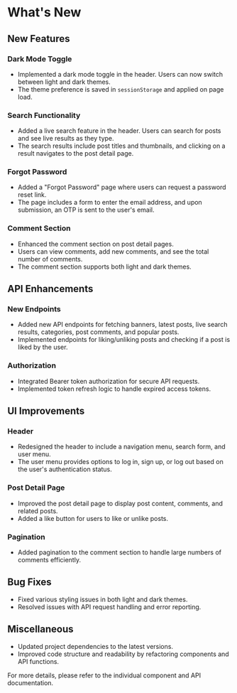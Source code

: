 # What's New

## New Features

### Dark Mode Toggle
- Implemented a dark mode toggle in the header. Users can now switch between light and dark themes.
- The theme preference is saved in `sessionStorage` and applied on page load.

### Search Functionality
- Added a live search feature in the header. Users can search for posts and see live results as they type.
- The search results include post titles and thumbnails, and clicking on a result navigates to the post detail page.

### Forgot Password
- Added a "Forgot Password" page where users can request a password reset link.
- The page includes a form to enter the email address, and upon submission, an OTP is sent to the user's email.

### Comment Section
- Enhanced the comment section on post detail pages.
- Users can view comments, add new comments, and see the total number of comments.
- The comment section supports both light and dark themes.

## API Enhancements

### New Endpoints
- Added new API endpoints for fetching banners, latest posts, live search results, categories, post comments, and popular posts.
- Implemented endpoints for liking/unliking posts and checking if a post is liked by the user.

### Authorization
- Integrated Bearer token authorization for secure API requests.
- Implemented token refresh logic to handle expired access tokens.

## UI Improvements

### Header
- Redesigned the header to include a navigation menu, search form, and user menu.
- The user menu provides options to log in, sign up, or log out based on the user's authentication status.

### Post Detail Page
- Improved the post detail page to display post content, comments, and related posts.
- Added a like button for users to like or unlike posts.

### Pagination
- Added pagination to the comment section to handle large numbers of comments efficiently.

## Bug Fixes
- Fixed various styling issues in both light and dark themes.
- Resolved issues with API request handling and error reporting.

## Miscellaneous
- Updated project dependencies to the latest versions.
- Improved code structure and readability by refactoring components and API functions.

For more details, please refer to the individual component and API documentation.